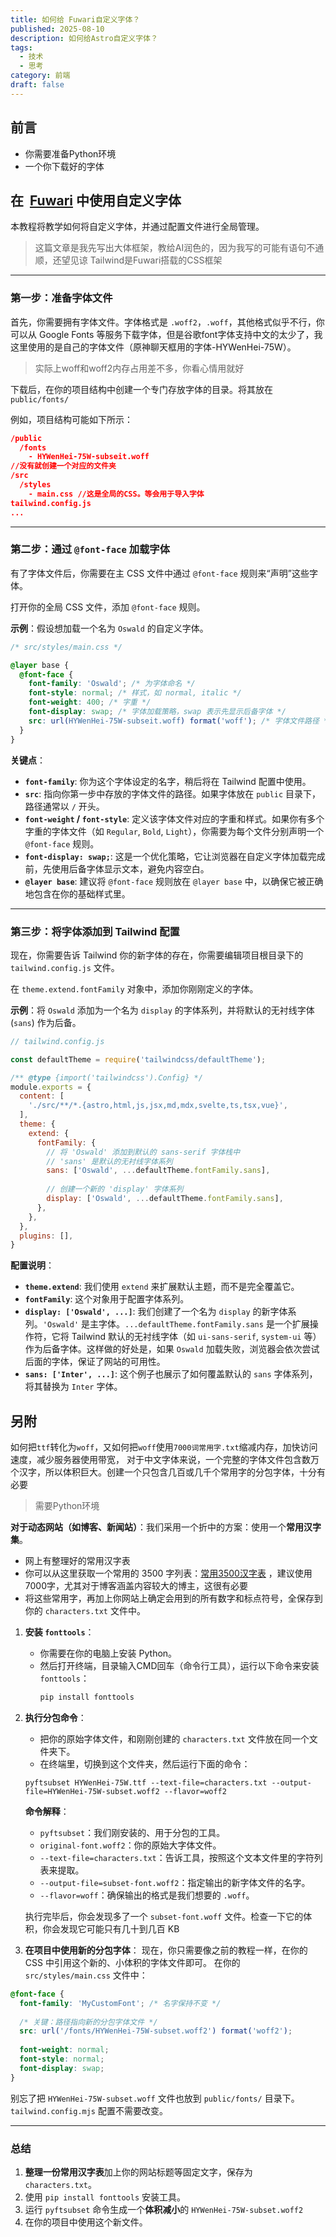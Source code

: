 ```yaml
---
title: 如何给 Fuwari自定义字体？
published: 2025-08-10
description: 如何给Astro自定义字体？
tags:
  - 技术
  - 思考
category: 前端
draft: false
---
```

## 前言

- 你需要准备Python环境
- 一个你下载好的字体
## 在  [Fuwari](https://github.com/saicaca/fuwari) 中使用自定义字体

本教程将教学如何将自定义字体，并通过配置文件进行全局管理。
> 这篇文章是我先写出大体框架，教给AI润色的，因为我写的可能有语句不通顺，还望见谅
> Tailwind是Fuwari搭载的CSS框架
---

### **第一步：准备字体文件**

首先，你需要拥有字体文件。字体格式是 `.woff2`，`.woff`，其他格式似乎不行，你可以从 Google Fonts 等服务下载字体，但是谷歌font字体支持中文的太少了，我这里使用的是自己的字体文件（原神聊天框用的字体-HYWenHei-75W）。
> 实际上woff和woff2内存占用差不多，你看心情用就好

下载后，在你的项目结构中创建一个专门存放字体的目录。将其放在 `public/fonts/`

例如，项目结构可能如下所示：

```json
/public
  /fonts
    - HYWenHei-75W-subseit.woff
//没有就创建一个对应的文件夹
/src
  /styles
    - main.css //这是全局的CSS。等会用于导入字体
tailwind.config.js
...
```

---

### **第二步：通过 `@font-face` 加载字体**

有了字体文件后，你需要在主 CSS 文件中通过 `@font-face` 规则来“声明”这些字体。

打开你的全局 CSS 文件，添加 `@font-face` 规则。

**示例**：假设想加载一个名为 `Oswald` 的自定义字体。

```css
/* src/styles/main.css */

@layer base {
  @font-face {
    font-family: 'Oswald'; /* 为字体命名 */
    font-style: normal; /* 样式，如 normal, italic */
    font-weight: 400; /* 字重 */
    font-display: swap; /* 字体加载策略，swap 表示先显示后备字体 */
    src: url(HYWenHei-75W-subseit.woff) format('woff'); /* 字体文件路径 */
  }
}
```

**关键点**：
*   **`font-family`**: 你为这个字体设定的名字，稍后将在 Tailwind 配置中使用。
*   **`src`**: 指向你第一步中存放的字体文件的路径。如果字体放在 `public` 目录下，路径通常以 `/` 开头。
*   **`font-weight` / `font-style`**: 定义该字体文件对应的字重和样式。如果你有多个字重的字体文件（如 `Regular`, `Bold`, `Light`），你需要为每个文件分别声明一个 `@font-face` 规则。
*   **`font-display: swap;`**: 这是一个优化策略，它让浏览器在自定义字体加载完成前，先使用后备字体显示文本，避免内容空白。
*   **`@layer base`**: 建议将 `@font-face` 规则放在 `@layer base` 中，以确保它被正确地包含在你的基础样式里。

---

### **第三步：将字体添加到 Tailwind 配置**

现在，你需要告诉 Tailwind 你的新字体的存在，你需要编辑项目根目录下的 `tailwind.config.js` 文件。

在 `theme.extend.fontFamily` 对象中，添加你刚刚定义的字体。

**示例**：将 `Oswald` 添加为一个名为 `display` 的字体系列，并将默认的无衬线字体 (`sans`) 作为后备。

```javascript
// tailwind.config.js

const defaultTheme = require('tailwindcss/defaultTheme');

/** @type {import('tailwindcss').Config} */
module.exports = {
  content: [
    './src/**/*.{astro,html,js,jsx,md,mdx,svelte,ts,tsx,vue}',
  ],
  theme: {
    extend: {
      fontFamily: {
        // 将 'Oswald' 添加到默认的 sans-serif 字体栈中
        // 'sans' 是默认的无衬线字体系列
        sans: ['Oswald', ...defaultTheme.fontFamily.sans],
        
        // 创建一个新的 'display' 字体系列
        display: ['Oswald', ...defaultTheme.fontFamily.sans],
      },
    },
  },
  plugins: [],
}
```

**配置说明**：
*   **`theme.extend`**: 我们使用 `extend` 来扩展默认主题，而不是完全覆盖它。
*   **`fontFamily`**: 这个对象用于配置字体系列。
*   **`display: ['Oswald', ...]`**: 我们创建了一个名为 `display` 的新字体系列。`'Oswald'` 是主字体。`...defaultTheme.fontFamily.sans` 是一个扩展操作符，它将 Tailwind 默认的无衬线字体（如 `ui-sans-serif`, `system-ui` 等）作为后备字体。这样做的好处是，如果 `Oswald` 加载失败，浏览器会依次尝试后面的字体，保证了网站的可用性。
*   **`sans: ['Inter', ...]`**: 这个例子也展示了如何覆盖默认的 `sans` 字体系列，将其替换为 `Inter` 字体。

## 另附

如何把`ttf`转化为`woff`，又如何把`woff`使用`7000词常用字.txt`缩减内存，加快访问速度，减少服务器使用带宽，
对于中文字体来说，一个完整的字体文件包含数万个汉字，所以体积巨大。创建一个只包含几百或几千个常用字的分包字体，十分有必要

> 需要Python环境

**对于动态网站（如博客、新闻站）**：我们采用一个折中的方案：使用一个**常用汉字集**。

*   网上有整理好的常用汉字表
*   你可以从这里获取一个常用的 3500 字列表：[常用3500汉字表](https://github.com/wy-luke/All-Chinese-Character-Set) ，建议使用7000字，尤其对于博客涵盖内容较大的博主，这很有必要
*   将这些常用字，再加上你网站上确定会用到的所有数字和标点符号，全保存到你的 `characters.txt` 文件中。
1.  **安装 `fonttools`**：
    *   你需要在你的电脑上安装 Python。
    *   然后打开终端，目录输入CMD回车（命令行工具），运行以下命令来安装 `fonttools`：
        ```bash
        pip install fonttools
        ```

2.  **执行分包命令**：
    *   把你的原始字体文件，和刚刚创建的 `characters.txt` 文件放在同一个文件夹下。
    *   在终端里，切换到这个文件夹，然后运行下面的命令：

    ```shell
    pyftsubset HYWenHei-75W.ttf --text-file=characters.txt --output-file=HYWenHei-75W-subset.woff2 --flavor=woff2
    ```

    **命令解释**：
    *   `pyftsubset`：我们刚安装的、用于分包的工具。
    *   `original-font.woff2`：你的原始大字体文件。
    *   `--text-file=characters.txt`：告诉工具，按照这个文本文件里的字符列表来提取。
    *   `--output-file=subset-font.woff2`：指定输出的新字体文件的名字。
    *   `--flavor=woff`：确保输出的格式是我们想要的 `.woff`。

    执行完毕后，你会发现多了一个 `subset-font.woff` 文件。检查一下它的体积，你会发现它可能只有几十到几百 KB
   
   
3. **在项目中使用新的分包字体**：
现在，你只需要像之前的教程一样，在你的 CSS 中引用这个新的、小体积的字体文件即可。
在你的 `src/styles/main.css` 文件中：

```css
@font-face {
  font-family: 'MyCustomFont'; /* 名字保持不变 */
  
  /* 关键：路径指向新的分包字体文件 */
  src: url('/fonts/HYWenHei-75W-subset.woff2') format('woff2'); 
  
  font-weight: normal;
  font-style: normal;
  font-display: swap;
}
```

别忘了把 `HYWenHei-75W-subset.woff` 文件也放到 `public/fonts/` 目录下。`tailwind.config.mjs` 配置不需要改变。


---


### 总结

1.  **整理一份常用汉字表**加上你的网站标题等固定文字，保存为 `characters.txt`。
2.  使用 `pip install fonttools` 安装工具。
3.  运行 `pyftsubset` 命令生成一个**体积减小**的 `HYWenHei-75W-subset.woff2`
4.  在你的项目中使用这个新文件。
